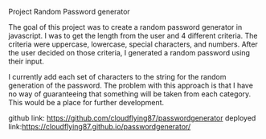Project Random Password generator

The goal of this project was to create a random password generator in javascript. I was to get the length from the user and 4 different criteria. The criteria were uppercase, lowercase, special characters, and numbers. After the user decided on those criteria, I generated a random password using their input. 

I currently add each set of characters to the string for the random generation of the password. The problem with this approach is that I have no way of guaranteeing that something will be taken from each category. This would be a place for further development.  



github link: https://github.com/cloudflying87/passwordgenerator
deployed link:https://cloudflying87.github.io/passwordgenerator/